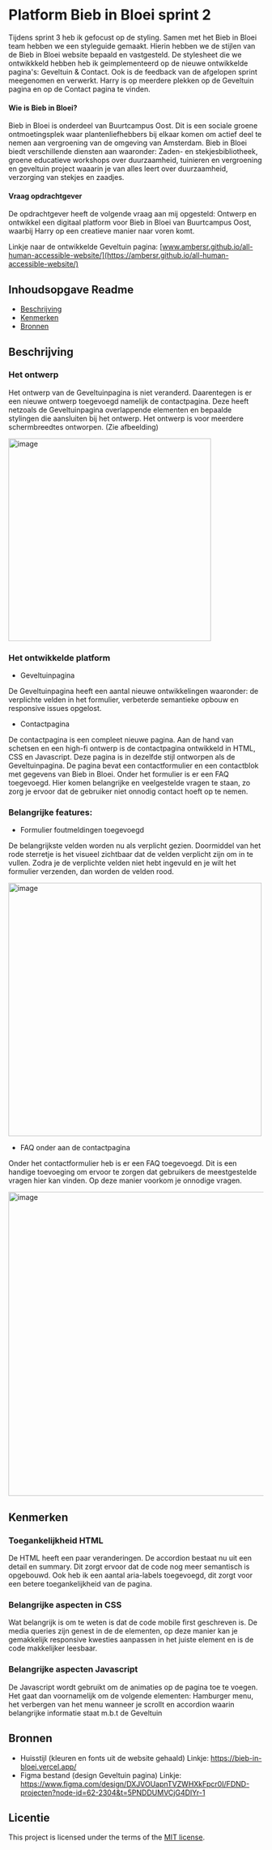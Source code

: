 # Platform Bieb in Bloei sprint 2
Tijdens sprint 3 heb ik gefocust op de styling. Samen met het Bieb in Bloei team hebben we een styleguide gemaakt. Hierin hebben we de stijlen van de Bieb in Bloei website bepaald en vastgesteld. De stylesheet die we ontwikkkeld hebben heb ik geimplementeerd op de nieuwe ontwikkelde pagina's: Geveltuin & Contact. Ook is de feedback van de afgelopen sprint meegenomen en verwerkt. Harry is op meerdere plekken op de Geveltuin pagina en op de Contact pagina te vinden. 

#### Wie is Bieb in Bloei?
Bieb in Bloei is onderdeel van Buurtcampus Oost. Dit is een sociale groene ontmoetingsplek waar plantenliefhebbers bij elkaar komen om actief deel te nemen aan vergroening van de omgeving van Amsterdam. Bieb in Bloei biedt verschillende diensten aan waaronder: Zaden- en stekjesbibliotheek, groene educatieve workshops over duurzaamheid, tuinieren en vergroening en geveltuin project waaarin je van alles leert over duurzaamheid, verzorging van stekjes en zaadjes.

#### Vraag opdrachtgever
De opdrachtgever heeft de volgende vraag aan mij opgesteld: Ontwerp en ontwikkel een digitaal platform voor Bieb in Bloei van Buurtcampus Oost, waarbij Harry op een creatieve manier naar voren komt.

Linkje naar de ontwikkelde Geveltuin pagina: [www.ambersr.github.io/all-human-accessible-website/](https://ambersr.github.io/all-human-accessible-website/)

## Inhoudsopgave Readme

  * [Beschrijving](#beschrijving)
  * [Kenmerken](#kenmerken)
  * [Bronnen](#bronnen)

## Beschrijving
### Het ontwerp
Het ontwerp van de Geveltuinpagina is niet veranderd. Daarentegen is er een nieuwe ontwerp toegevoegd namelijk de contactpagina. Deze heeft netzoals de Geveltuinpagina overlappende elementen en bepaalde stylingen die aansluiten bij het ontwerp. Het ontwerp is voor meerdere schermbreedtes ontworpen. (Zie afbeelding)

<img width="400" alt="image" src="https://github.com/user-attachments/assets/bfbcbfbb-9ef8-4c1a-9928-0afdce55b134">

### Het ontwikkelde platform
- Geveltuinpagina

De Geveltuinpagina heeft een aantal nieuwe ontwikkelingen waaronder: de verplichte velden in het formulier, verbeterde semantieke opbouw en responsive issues opgelost.

- Contactpagina

De contactpagina is een compleet nieuwe pagina. Aan de hand van schetsen en een high-fi ontwerp is de contactpagina ontwikkeld in HTML, CSS en Javascript. Deze pagina is in dezelfde stijl ontworpen als de Geveltuinpagina. De pagina bevat een contactformulier en een contactblok met gegevens van Bieb in Bloei. Onder het formulier is er een FAQ toegevoegd. Hier komen belangrijke en veelgestelde vragen te staan, zo zorg je ervoor dat de gebruiker niet onnodig contact hoeft op te nemen.

### Belangrijke features:
- Formulier foutmeldingen toegevoegd

De belangrijkste velden worden nu als verplicht gezien. Doormiddel van het rode sterretje is het visueel zichtbaar dat de velden verplicht zijn om in te vullen. Zodra je de verplichte velden niet hebt ingevuld en je wilt het formulier verzenden, dan worden de velden rood.

<img width="500" alt="image" src="https://github.com/user-attachments/assets/bdeaad96-7b84-4613-82f2-843be971d431">

- FAQ onder aan de contactpagina

Onder het contactformulier heb is er een FAQ toegevoegd. Dit is een handige toevoeging om ervoor te zorgen dat gebruikers de meestgestelde vragen hier kan vinden. Op deze manier voorkom je onnodige vragen.

<img width="600" alt="image" src="https://github.com/user-attachments/assets/184fc37d-1958-4a21-b48d-c7fc3a5864ee">

## Kenmerken
### Toegankelijkheid HTML
De HTML heeft een paar veranderingen. De accordion bestaat nu uit een detail en summary. Dit zorgt ervoor dat de code nog meer semantisch is opgebouwd. Ook heb ik een aantal aria-labels toegevoegd, dit zorgt voor een betere toegankelijkheid van de pagina.

### Belangrijke aspecten in CSS
Wat belangrijk is om te weten is dat de code mobile first geschreven is. De media queries zijn genest in de de elementen, op deze manier kan je gemakkelijk responsive kwesties aanpassen in het juiste element en is de code makkelijker leesbaar. 

### Belangrijke aspecten Javascript
De Javascript wordt gebruikt om de animaties op de pagina toe te voegen. Het gaat dan voornamelijk om de volgende elementen: Hamburger menu, het verbergen van het menu wanneer je scrollt en accordion waarin belangrijke informatie staat m.b.t de Geveltuin

## Bronnen
- Huisstijl (kleuren en fonts uit de website gehaald) Linkje: https://bieb-in-bloei.vercel.app/
- Figma bestand (design Geveltuin pagina) Linkje: https://www.figma.com/design/DXJVOUapnTVZWHXkFpcr0I/FDND-projecten?node-id=62-2304&t=5PNDDUMVCjG4DIYr-1


## Licentie

This project is licensed under the terms of the [MIT license](./LICENSE).
